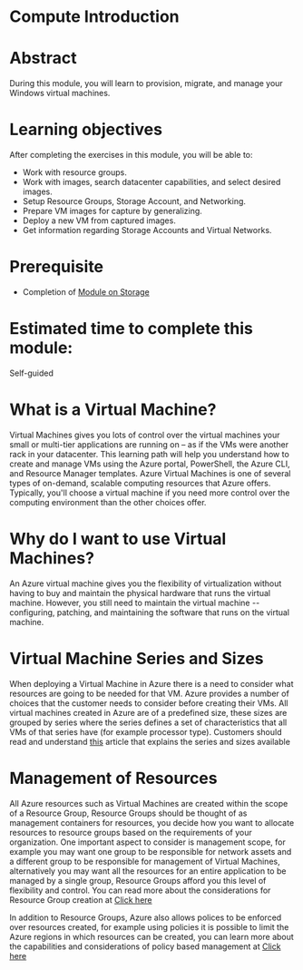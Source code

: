 # Compute Introduction

# Abstract

During this module, you will learn to provision, migrate, and manage your Windows virtual machines.

# Learning objectives
After completing the exercises in this module, you will be able to:
* Work with resource groups.
* Work with images, search datacenter capabilities, and select desired images.
* Setup Resource Groups, Storage Account, and Networking.
* Prepare VM images for capture by generalizing.
* Deploy a new VM from captured images.
* Get information regarding Storage Accounts and Virtual Networks.

# Prerequisite 
* Completion of [Module on Storage](https://github.com/Azure/onboarding-guidance/tree/master/windows/Module%20I)

# Estimated time to complete this module:
Self-guided

# What is a Virtual Machine?
Virtual Machines gives you lots of control over the virtual machines your small or multi-tier applications are running on – as if the VMs were another rack in your datacenter. This learning path will help you understand how to create and manage VMs using the Azure portal, PowerShell, the Azure CLI, and Resource Manager templates.
Azure Virtual Machines is one of several types of on-demand, scalable computing resources that Azure offers. Typically, you'll choose a virtual machine if you need more control over the computing environment than the other choices offer.

# Why do I want to use Virtual Machines?
An Azure virtual machine gives you the flexibility of virtualization without having to buy and maintain the physical hardware that runs the virtual machine. However, you still need to maintain the virtual machine -- configuring, patching, and maintaining the software that runs on the virtual machine.

# Virtual Machine Series and Sizes
When deploying a Virtual Machine in Azure there is a need to consider what resources are going to be needed for that VM. Azure provides a number of choices that the customer needs to consider before creating their VMs. All virtual machines created in Azure are of a predefined size, these sizes are grouped by series where the series defines a set of characteristics that all VMs of that series have (for example processor type).  Customers should read and understand [this](https://azure.microsoft.com/en-gb/documentation/articles/virtual-machines-windows-sizes/) article that explains the series and sizes available

# Management of Resources
All Azure resources such as Virtual Machines are created within the scope of a Resource Group, Resource Groups should be thought of as management containers for resources, you decide how you want to allocate resources to resource groups based on the requirements of your organization. One important aspect to consider is management scope, for example you may want one group to be responsible for network assets and a different group to be responsible for management of Virtual Machines, alternatively you may want all the resources for an entire application to be managed by a single group, Resource Groups afford you this level of flexibility and control.  You can read more about the considerations for Resource Group creation at [Click here](https://azure.microsoft.com/en-us/documentation/articles/resource-group-overview/#resource-groups)

In addition to Resource Groups, Azure also allows polices to be enforced over resources created, for example using policies it is possible to limit the Azure regions in which resources can be created, you can learn more about the capabilities and considerations of policy based management at [Click here](https://azure.microsoft.com/en-us/documentation/articles/resource-manager-policy/) 

